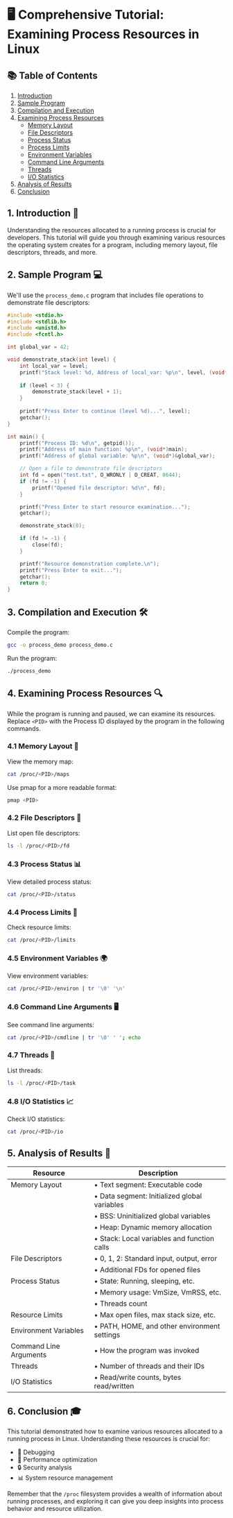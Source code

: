 # 🖥️ Comprehensive Tutorial: Examining Process Resources in Linux

## 📚 Table of Contents
1. [Introduction](#introduction)
2. [Sample Program](#sample-program)
3. [Compilation and Execution](#compilation-and-execution)
4. [Examining Process Resources](#examining-process-resources)
   - [Memory Layout](#memory-layout)
   - [File Descriptors](#file-descriptors)
   - [Process Status](#process-status)
   - [Process Limits](#process-limits)
   - [Environment Variables](#environment-variables)
   - [Command Line Arguments](#command-line-arguments)
   - [Threads](#threads)
   - [I/O Statistics](#io-statistics)
5. [Analysis of Results](#analysis-of-results)
6. [Conclusion](#conclusion)

## 1. Introduction 🌟

Understanding the resources allocated to a running process is crucial for developers. This tutorial will guide you through examining various resources the operating system creates for a program, including memory layout, file descriptors, threads, and more.

## 2. Sample Program 💻

We'll use  the `process_demo.c` program that includes file operations to demonstrate file descriptors:

```c
#include <stdio.h>
#include <stdlib.h>
#include <unistd.h>
#include <fcntl.h>

int global_var = 42;

void demonstrate_stack(int level) {
    int local_var = level;
    printf("Stack level: %d, Address of local_var: %p\n", level, (void*)&local_var);
    
    if (level < 3) {
        demonstrate_stack(level + 1);
    }
    
    printf("Press Enter to continue (level %d)...", level);
    getchar();
}

int main() {
    printf("Process ID: %d\n", getpid());
    printf("Address of main function: %p\n", (void*)main);
    printf("Address of global variable: %p\n", (void*)&global_var);

    // Open a file to demonstrate file descriptors
    int fd = open("test.txt", O_WRONLY | O_CREAT, 0644);
    if (fd != -1) {
        printf("Opened file descriptor: %d\n", fd);
    }

    printf("Press Enter to start resource examination...");
    getchar();

    demonstrate_stack(0);

    if (fd != -1) {
        close(fd);
    }

    printf("Resource demonstration complete.\n");
    printf("Press Enter to exit...");
    getchar();
    return 0;
}
```

## 3. Compilation and Execution 🛠️

Compile the program:
```bash
gcc -o process_demo process_demo.c
```

Run the program:
```bash
./process_demo
```

## 4. Examining Process Resources 🔍

While the program is running and paused, we can examine its resources. Replace `<PID>` with the Process ID displayed by the program in the following commands.

### 4.1 Memory Layout 🧠

View the memory map:
```bash
cat /proc/<PID>/maps
```

Use pmap for a more readable format:
```bash
pmap <PID>
```

### 4.2 File Descriptors 📂

List open file descriptors:
```bash
ls -l /proc/<PID>/fd
```

### 4.3 Process Status 📊

View detailed process status:
```bash
cat /proc/<PID>/status
```

### 4.4 Process Limits 📏

Check resource limits:
```bash
cat /proc/<PID>/limits
```

### 4.5 Environment Variables 🌍

View environment variables:
```bash
cat /proc/<PID>/environ | tr '\0' '\n'
```

### 4.6 Command Line Arguments 🖥️

See command line arguments:
```bash
cat /proc/<PID>/cmdline | tr '\0' ' '; echo
```

### 4.7 Threads 🧵

List threads:
```bash
ls -l /proc/<PID>/task
```

### 4.8 I/O Statistics 📈

Check I/O statistics:
```bash
cat /proc/<PID>/io
```

## 5. Analysis of Results 📝

| Resource | Description |
|----------|-------------|
| Memory Layout | • Text segment: Executable code  |
|              | • Data segment: Initialized global variables |
|              | • BSS: Uninitialized global variables |
|              | • Heap: Dynamic memory allocation |
|              | • Stack: Local variables and function calls |
| File Descriptors | • 0, 1, 2: Standard input, output, error |
|                  | • Additional FDs for opened files |
| Process Status | • State: Running, sleeping, etc. |
|                | • Memory usage: VmSize, VmRSS, etc. |
|                | • Threads count |
| Resource Limits | • Max open files, max stack size, etc. |
| Environment Variables | • PATH, HOME, and other environment settings |
| Command Line Arguments | • How the program was invoked |
| Threads | • Number of threads and their IDs |
| I/O Statistics | • Read/write counts, bytes read/written |

## 6. Conclusion 🎓

This tutorial demonstrated how to examine various resources allocated to a running process in Linux. Understanding these resources is crucial for:
- 🐞 Debugging
- 🚀 Performance optimization
- 🔒 Security analysis
- 📊 System resource management

Remember that the `/proc` filesystem provides a wealth of information about running processes, and exploring it can give you deep insights into process behavior and resource utilization.

